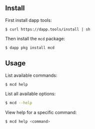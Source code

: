 ## Install

First install dapp tools:

```
$ curl https://dapp.tools/install | sh
```

Then install the `mcd` package:

```bash
$ dapp pkg install mcd
```

## Usage

List available commands:

```bash
$ mcd help
```

List all available options:

```bash
$ mcd --help
```

View help for a specific command:

```bash
$ mcd help <command>
```
